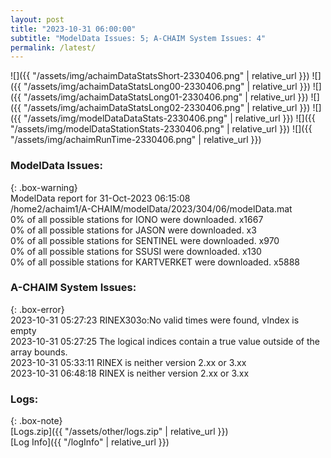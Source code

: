 ```yaml
---
layout: post
title: "2023-10-31 06:00:00"
subtitle: "ModelData Issues: 5; A-CHAIM System Issues: 4"
permalink: /latest/
---
```


![]({{ "/assets/img/achaimDataStatsShort-2330406.png" | relative_url }})
![]({{ "/assets/img/achaimDataStatsLong00-2330406.png" | relative_url }})
![]({{ "/assets/img/achaimDataStatsLong01-2330406.png" | relative_url }})
![]({{ "/assets/img/achaimDataStatsLong02-2330406.png" | relative_url }})
![]({{ "/assets/img/modelDataDataStats-2330406.png" | relative_url }})
![]({{ "/assets/img/modelDataStationStats-2330406.png" | relative_url }})
![]({{ "/assets/img/achaimRunTime-2330406.png" | relative_url }})


### ModelData Issues:  
  
{: .box-warning}  
 ModelData report for 31-Oct-2023 06:15:08   
 /home2/achaim1/A-CHAIM/modelData/2023/304/06/modelData.mat   
 0% of all possible stations for IONO were downloaded. x1667   
 0% of all possible stations for JASON were downloaded. x3   
 0% of all possible stations for SENTINEL were downloaded. x970   
 0% of all possible stations for SSUSI were downloaded. x130   
 0% of all possible stations for KARTVERKET were downloaded. x5888   
  
### A-CHAIM System Issues:  
  
{: .box-error}  
2023-10-31 05:27:23 RINEX303o:No valid times were found, vIndex is empty  
2023-10-31 05:27:25 The logical indices contain a true value outside of the array bounds.  
2023-10-31 05:33:11 RINEX is neither version 2.xx or 3.xx  
2023-10-31 06:48:18 RINEX is neither version 2.xx or 3.xx  

### Logs:  
  
{: .box-note}  
[Logs.zip]({{ "/assets/other/logs.zip" | relative_url }})  
[Log Info]({{ "/logInfo" | relative_url }})  
